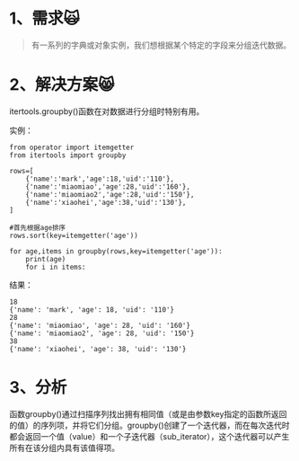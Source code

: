 # 1、需求🙀

> 有一系列的字典或对象实例，我们想根据某个特定的字段来分组迭代数据。

# 2、解决方案😸

itertools.groupby\(\)函数在对数据进行分组时特别有用。

实例：

```
from operator import itemgetter
from itertools import groupby

rows=[
    {'name':'mark','age':18,'uid':'110'},
    {'name':'miaomiao','age':28,'uid':'160'},
    {'name':'miaomiao2','age':28,'uid':'150'},
    {'name':'xiaohei','age':38,'uid':'130'},
]

#首先根据age排序
rows.sort(key=itemgetter('age'))

for age,items in groupby(rows,key=itemgetter('age')):
    print(age)
    for i in items:
```

结果：

```
18
{'name': 'mark', 'age': 18, 'uid': '110'}
28
{'name': 'miaomiao', 'age': 28, 'uid': '160'}
{'name': 'miaomiao2', 'age': 28, 'uid': '150'}
38
{'name': 'xiaohei', 'age': 38, 'uid': '130'}
```

# 3、分析 

函数groupby\(\)通过扫描序列找出拥有相同值（或是由参数key指定的函数所返回的值）的序列项，并将它们分组。groupby\(\)创建了一个迭代器，而在每次迭代时都会返回一个值（value）和一个子迭代器（sub\_iterator），这个迭代器可以产生所有在该分组内具有该值得项。





